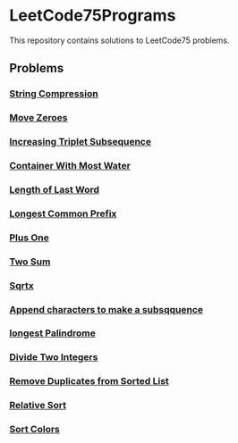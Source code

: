 # LeetCode75Programs

This repository contains solutions to LeetCode75 problems.

## Problems

### [String Compression](https://leetcode.com/problems/string-compression/submissions/986061038/)

### [Move Zeroes](https://leetcode.com/problems/move-zeroes/submissions/986800297/)

### [Increasing Triplet Subsequence](https://leetcode.com/problems/increasing-triplet-subsequence/submissions/985244633/)

### [Container With Most Water](https://leetcode.com/problems/container-with-most-water/submissions/1169281949/)

### [Length of Last Word](https://leetcode.com/problems/length-of-last-word/submissions/1169281949/)

### [Longest Common Prefix](https://leetcode.com/problems/longest-common-prefix/submissions/1195114911/)

### [Plus One](https://leetcode.com/problems/plus-one/submissions/1274391798/)

### [Two Sum](https://leetcode.com/problems/two-sum/submissions/1113334061/)

### [Sqrtx](https://leetcode.com/problems/sqrtx/submissions/1275509034/)

### [Append characters to make a subsqquence](https://leetcode.com/problems/append-characters-to-string-to-make-subsequence/submissions/1276616115/)

### [longest Palindrome](https://leetcode.com/problems/longest-palindrome/submissions/1277035720)

### [Divide Two Integers](https://leetcode.com/problems/divide-two-integers/submissions/1280806894/)

### [Remove Duplicates from Sorted List](https://leetcode.com/problems/remove-duplicates-from-sorted-list/submissions/1283700180/)

### [Relative Sort](https://leetcode.com/problems/relative-sort-array/submissions/1285056291/)

### [Sort Colors](https://leetcode.com/problems/sort-colors/submissions/1285913878)
